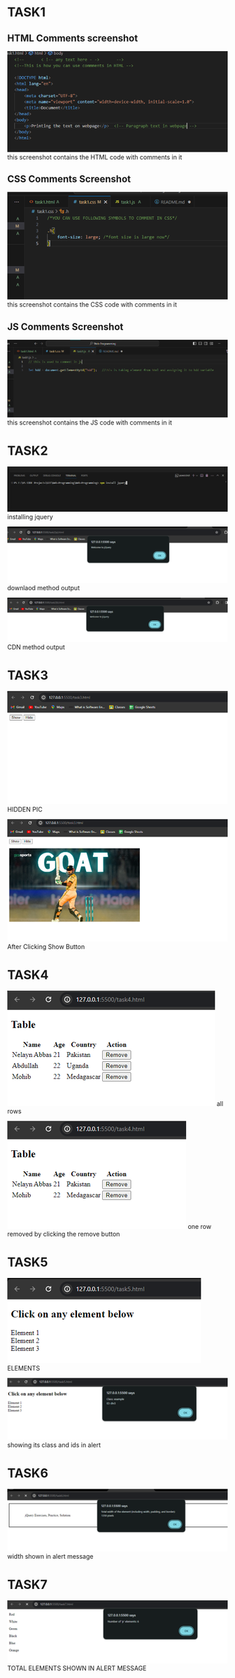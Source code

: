 # TASK1

## HTML Comments screenshot

![alt text](image.png)
this screenshot contains the HTML code with comments in it


## CSS Comments Screenshot

![alt text](image-1.png)
this screenshot contains the CSS code with comments in it

## JS Comments Screenshot

![alt text](image-2.png)
this screenshot contains the JS code with comments in it



# TASK2

![alt text](image-3.png)
installing jquery

![alt text](image-4.png)
downlaod method output

![alt text](image-5.png)
CDN method output



# TASK3

![alt text](image-6.png)
HIDDEN PIC

![alt text](image-7.png)
After Clicking Show Button



# TASK4

![alt text](image-8.png)
all rows

![alt text](image-9.png)
one row removed by clicking the remove button



# TASK5

![alt text](image-10.png)
ELEMENTS

![alt text](image-11.png)
showing its class and ids in alert



# TASK6

![alt text](image-12.png)
width shown in alert message



# TASK7

![alt text](image-13.png)
TOTAL ELEMENTS SHOWN IN ALERT MESSAGE